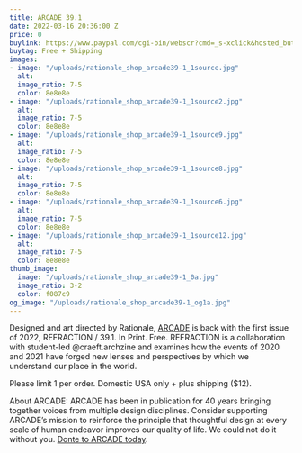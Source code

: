 ```yaml
---
title: ARCADE 39.1
date: 2022-03-16 20:36:00 Z
price: 0
buylink: https://www.paypal.com/cgi-bin/webscr?cmd=_s-xclick&hosted_button_id=W6WHFC9A7Z8LA
buytag: Free + Shipping
images:
- image: "/uploads/rationale_shop_arcade39-1_1source.jpg"
  alt: 
  image_ratio: 7-5
  color: 8e8e8e
- image: "/uploads/rationale_shop_arcade39-1_1source2.jpg"
  alt: 
  image_ratio: 7-5
  color: 8e8e8e
- image: "/uploads/rationale_shop_arcade39-1_1source9.jpg"
  alt: 
  image_ratio: 7-5
  color: 8e8e8e
- image: "/uploads/rationale_shop_arcade39-1_1source8.jpg"
  alt: 
  image_ratio: 7-5
  color: 8e8e8e
- image: "/uploads/rationale_shop_arcade39-1_1source6.jpg"
  alt: 
  image_ratio: 7-5
  color: 8e8e8e
- image: "/uploads/rationale_shop_arcade39-1_1source12.jpg"
  alt: 
  image_ratio: 7-5
  color: 8e8e8e
thumb_image:
  image: "/uploads/rationale_shop_arcade39-1_0a.jpg"
  image_ratio: 3-2
  color: f087c9
og_image: "/uploads/rationale_shop_arcade39-1_og1a.jpg"
---
```


Designed and art directed by Rationale, [ARCADE](https://arcadenw.org/) is back with the first issue of 2022, REFRACTION / 39.1. In Print. Free. REFRACTION is a collaboration with student-led @craeft.archzine and examines how the events of 2020 and 2021 have forged new lenses and perspectives by which we understand our place in the world. 

Please limit 1 per order. Domestic USA only + plus shipping ($12).

About ARCADE:
ARCADE has been in publication for 40 years bringing together voices from multiple design disciplines. Consider supporting ARCADE’s mission to reinforce the principle that thoughtful design at every scale of human endeavor improves our quality of life. We could not do it without you. [Donte to ARCADE today](https://arcadenw.org/donate).		 		 	 	  	 

